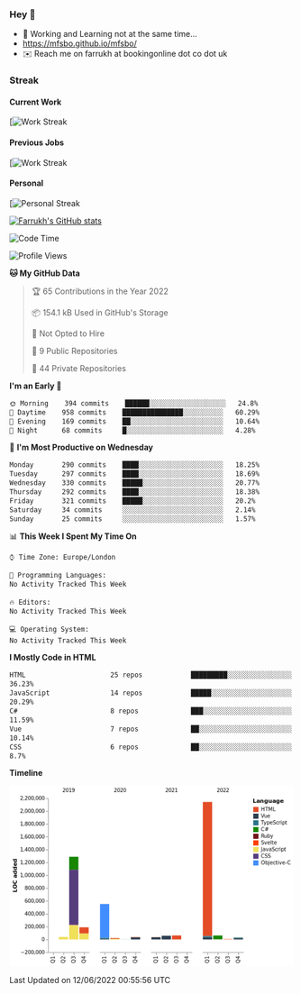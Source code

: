 ### Hey 👋

- 🏃 Working and Learning not at the same time...
- https://mfsbo.github.io/mfsbo/
- ✉️ Reach me on farrukh at bookingonline dot co dot uk

### Streak
#### Current Work
[![Work Streak](https://streak-stats.demolab.com/?user=mfsbo)
#### Previous Jobs
[![Work Streak](https://streak-stats.demolab.com/?user=farrukhcw)
#### Personal
[![Personal Streak](https://streak-stats.demolab.com/?user=farrukhsubhani)

[![Farrukh's GitHub stats](https://github-readme-stats.vercel.app/api?username=mfsbo&hide=stars&count_private=true)](https://github.com/mfsbo/)

<!--START_SECTION:waka-->
![Code Time](http://img.shields.io/badge/Code%20Time-0%20secs-blue)

![Profile Views](http://img.shields.io/badge/Profile%20Views-6-blue)

**🐱 My GitHub Data** 

> 🏆 65 Contributions in the Year 2022
 > 
> 📦 154.1 kB Used in GitHub's Storage 
 > 
> 🚫 Not Opted to Hire
 > 
> 📜 9 Public Repositories 
 > 
> 🔑 44 Private Repositories  
 > 
**I'm an Early 🐤** 

```text
🌞 Morning    394 commits    ██████░░░░░░░░░░░░░░░░░░░   24.8% 
🌆 Daytime    958 commits    ███████████████░░░░░░░░░░   60.29% 
🌃 Evening    169 commits    ██░░░░░░░░░░░░░░░░░░░░░░░   10.64% 
🌙 Night      68 commits     █░░░░░░░░░░░░░░░░░░░░░░░░   4.28%

```
📅 **I'm Most Productive on Wednesday** 

```text
Monday       290 commits    ████░░░░░░░░░░░░░░░░░░░░░   18.25% 
Tuesday      297 commits    ████░░░░░░░░░░░░░░░░░░░░░   18.69% 
Wednesday    330 commits    █████░░░░░░░░░░░░░░░░░░░░   20.77% 
Thursday     292 commits    ████░░░░░░░░░░░░░░░░░░░░░   18.38% 
Friday       321 commits    █████░░░░░░░░░░░░░░░░░░░░   20.2% 
Saturday     34 commits     ░░░░░░░░░░░░░░░░░░░░░░░░░   2.14% 
Sunday       25 commits     ░░░░░░░░░░░░░░░░░░░░░░░░░   1.57%

```


📊 **This Week I Spent My Time On** 

```text
⌚︎ Time Zone: Europe/London

💬 Programming Languages: 
No Activity Tracked This Week

🔥 Editors: 
No Activity Tracked This Week

💻 Operating System: 
No Activity Tracked This Week

```

**I Mostly Code in HTML** 

```text
HTML                     25 repos            █████████░░░░░░░░░░░░░░░░   36.23% 
JavaScript               14 repos            █████░░░░░░░░░░░░░░░░░░░░   20.29% 
C#                       8 repos             ███░░░░░░░░░░░░░░░░░░░░░░   11.59% 
Vue                      7 repos             ██░░░░░░░░░░░░░░░░░░░░░░░   10.14% 
CSS                      6 repos             ██░░░░░░░░░░░░░░░░░░░░░░░   8.7%

```


**Timeline**

![Chart not found](https://raw.githubusercontent.com/mfsbo/mfsbo/main/charts/bar_graph.png) 


 Last Updated on 12/06/2022 00:55:56 UTC
<!--END_SECTION:waka-->
<!--
**mfsbo/mfsbo** is a ✨ _special_ ✨ repository because its `README.md` (this file) appears on your GitHub profile.

Here are some ideas to get you started:

- 🔭 I’m currently working on ...
- 🌱 I’m currently learning ...
- 👯 I’m looking to collaborate on ...
- 🤔 I’m looking for help with ...
- 💬 Ask me about ...
- 📫 How to reach me: ...
- 😄 Pronouns: ...
- ⚡ Fun fact: ...
-->
